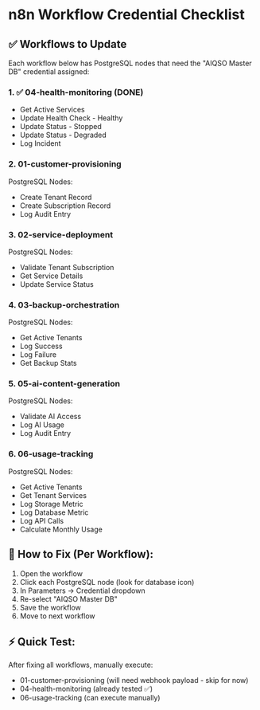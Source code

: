 # n8n Workflow Credential Checklist

## ✅ Workflows to Update

Each workflow below has PostgreSQL nodes that need the "AIQSO Master DB" credential assigned:

### 1. ✅ 04-health-monitoring (DONE)
- Get Active Services
- Update Health Check - Healthy
- Update Status - Stopped
- Update Status - Degraded
- Log Incident

### 2. 01-customer-provisioning
PostgreSQL Nodes:
- Create Tenant Record
- Create Subscription Record
- Log Audit Entry

### 3. 02-service-deployment
PostgreSQL Nodes:
- Validate Tenant Subscription
- Get Service Details
- Update Service Status

### 4. 03-backup-orchestration
PostgreSQL Nodes:
- Get Active Tenants
- Log Success
- Log Failure
- Get Backup Stats

### 5. 05-ai-content-generation
PostgreSQL Nodes:
- Validate AI Access
- Log AI Usage
- Log Audit Entry

### 6. 06-usage-tracking
PostgreSQL Nodes:
- Get Active Tenants
- Get Tenant Services
- Log Storage Metric
- Log Database Metric
- Log API Calls
- Calculate Monthly Usage

## 📝 How to Fix (Per Workflow):

1. Open the workflow
2. Click each PostgreSQL node (look for database icon)
3. In Parameters → Credential dropdown
4. Re-select "AIQSO Master DB" 
5. Save the workflow
6. Move to next workflow

## ⚡ Quick Test:

After fixing all workflows, manually execute:
- 01-customer-provisioning (will need webhook payload - skip for now)
- 04-health-monitoring (already tested ✅)
- 06-usage-tracking (can execute manually)
